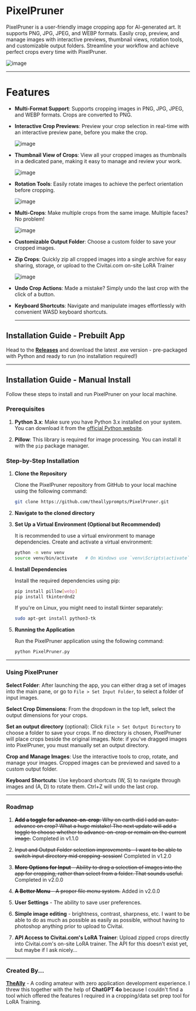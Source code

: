 # PixelPruner
PixelPruner is a user-friendly image cropping app for AI-generated art. It supports PNG, JPG, JPEG, and WEBP formats. Easily crop, preview, and manage images with interactive previews, thumbnail views, rotation tools, and customizable output folders. Streamline your workflow and achieve perfect crops every time with PixelPruner.

  ![image](https://github.com/theallyprompts/PixelPruner/assets/133992794/bf264a2a-1192-428b-9c73-7da4b17d7313)
 
---

# Features
- **Multi-Format Support**: Supports cropping images in PNG, JPG, JPEG, and WEBP formats. Crops are converted to PNG.

- **Interactive Crop Previews**: Preview your crop selection in real-time with an interactive preview pane, before you make the crop.

  ![image](https://github.com/theallyprompts/PixelPruner/assets/133992794/5768c2f2-7573-4700-a79d-b38508ac9307)

- **Thumbnail View of Crops**: View all your cropped images as thumbnails in a dedicated pane, making it easy to manage and review your work.

  ![image](https://github.com/theallyprompts/PixelPruner/assets/133992794/e96b3dbb-924e-41b6-bf9f-46d581f3fcde)

- **Rotation Tools**: Easily rotate images to achieve the perfect orientation before cropping.

  ![image](https://github.com/theallyprompts/PixelPruner/assets/133992794/c1df184c-9aa5-4af5-bca9-c45cf40c24e4)

- **Multi-Crops**: Make multiple crops from the same image. Multiple faces? No problem!

  ![image](https://github.com/theallyprompts/PixelPruner/assets/133992794/9dac7fdb-6bb8-4c46-a863-9506701b219a)

- **Customizable Output Folder**: Choose a custom folder to save your cropped images.

- **Zip Crops**: Quickly zip all cropped images into a single archive for easy sharing, storage, or upload to the Civitai.com on-site LoRA Trainer

  ![image](https://github.com/theallyprompts/PixelPruner/assets/133992794/2c02c817-80ce-4280-8eca-2e6a198425e4)

- **Undo Crop Actions**: Made a mistake? Simply undo the last crop with the click of a button.

- **Keyboard Shortcuts**: Navigate and manipulate images effortlessly with convenient WASD keyboard shortcuts.

  ---

## Installation Guide - Prebuilt App

Head to the **[Releases](https://github.com/theallyprompts/PixelPruner/releases)** and download the latest .exe version - pre-packaged with Python and ready to run (no installation required!)

---

## Installation Guide - Manual Install

Follow these steps to install and run PixelPruner on your local machine.

### Prerequisites

1. **Python 3.x**: Make sure you have Python 3.x installed on your system. You can download it from the [official Python website](https://www.python.org/downloads/).

2. **Pillow**: This library is required for image processing. You can install it with the `pip` package manager.

### Step-by-Step Installation

1. **Clone the Repository**

   Clone the PixelPruner repository from GitHub to your local machine using the following command:

   ```sh
   git clone https://github.com/theallyprompts/PixelPruner.git
   ```

2. **Navigate to the cloned directory**

3. **Set Up a Virtual Environment (Optional but Recommended)**

   It is recommended to use a virtual environment to manage dependencies. Create and activate a virtual environment:

   ```sh
   python -m venv venv
   source venv/bin/activate   # On Windows use `venv\Scripts\activate`
   ```

4. **Install Dependencies**

    Install the required dependencies using pip:

    ```sh
    pip install pillow[webp]
    pip install tkinterdnd2
    ```

    If you're on Linux, you might need to install tkinter separately:

    ```sh
    sudo apt-get install python3-tk
    ```

5. **Running the Application**

    Run the PixelPruner application using the following command: 

    ```sh
    python PixelPruner.py
    ```

---

### Using PixelPruner

**Select Folder**: After launching the app, you can either drag a set of images into the main pane, or go to `File > Set Input Folder`, to select a folder of input images.

**Select Crop Dimensions**: From the dropdown in the top left, select the output dimensions for your crops.

**Set an output directory** (optional): Click `File > Set Output Directory` to choose a folder to save your crops. If no directory is chosen, PixelPruner will place crops beside the original images. Note: if you've dragged images into PixelPruner, you must manually set an output directory.

**Crop and Manage Images**: Use the interactive tools to crop, rotate, and manage your images. Cropped images can be previewed and saved to a custom output folder.

**Keyboard Shortcuts**: Use keyboard shortcuts (W, S) to navigate through images and (A, D) to rotate them. Ctrl+Z will undo the last crop.

---

### Roadmap

1. ~~**Add a toggle for advance-on-crop**: Why on earth did I add an auto-advance on crop? What a huge mistake! The next update will add a toggle to choose whether to advance-on-crop or remain on the current image.~~ Completed in v1.1.0

2. ~~Input and Output Folder selection improvements - I want to be able to switch input directory mid cropping-session!~~ Completed in v1.2.0

3. ~~**More Options for Input** - Ability to drag a selection of images into the app for cropping, rather than select from a folder. That sounds useful.~~ Completed in v2.0.0

4. ~~**A Better Menu** - A proper file menu system.~~ Added in v2.0.0

5. **User Settings** - The ability to save user preferences.

6. **Simple image editing** - brightness, contrast, sharpness, etc. I want to be able to do as much as possible as easily as possible, without having to photoshop anything prior to upload to Civitai.

7. **API Access to Civitai.com's LoRA Trainer**: Upload zipped crops directly into Civitai.com's on-site LoRA trainer. The API for this doesn't exist yet, but maybe if I ask nicely...

---

### Created By...

**[TheAlly](https://civitai.com/user/theally)** - A coding amateur with zero application development experience. I threw this together with the help of **ChatGPT 4o** because I couldn't find a tool which offered the features I required in a cropping/data set prep tool for LoRA Training.

